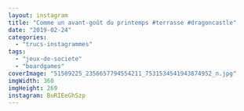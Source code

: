 ```yaml
---
layout: instagram
title: "Comme un avant-goût du printemps #terrasse #dragoncastle"
date: "2019-02-24"
categories: 
  - "trucs-instagrammes"
tags: 
  - "jeux-de-societe"
  - "boardgames"
coverImage: "51509225_2356657794554211_7531534541943874952_n.jpg"
imgWidth: 360
imgHeight: 269
instagram: BuRIEeGhSzp
---
```

